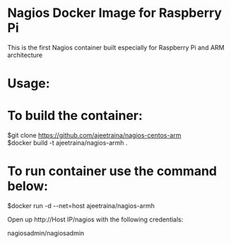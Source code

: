 <h1>Nagios Docker Image for Raspberry Pi </h1>

This is the first Nagios container built especially for Raspberry Pi and ARM architecture <br>

<h1>Usage:</h1>

<h1>To build the container:<br></h1>

$git clone https://github.com/ajeetraina/nagios-centos-arm<br>
$docker build -t ajeetraina/nagios-armh . <br>


<h1>To run container use the command below:<br></h1>

$docker run -d --net=host ajeetraina/nagios-armh<br>

Open up http://Host IP/nagios with the following credentials:<br>

nagiosadmin/nagiosadmin<br>



